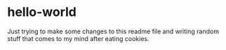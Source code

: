 # hello-world

Just trying to make some changes to this readme file and writing random stuff that comes 
to my mind after eating cookies. 
